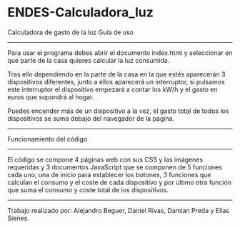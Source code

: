 # ENDES-Calculadora_luz
Calculadora de gasto de la luz
Guía de uso
___________________________

Para usar el programa debes abrir el documento index.html y seleccionar en que parte de la casa quieres calcular la luz consumida.

Tras ello dependiendo en la parte de la casa en la que estés aparecerán 3 dispositivos diferentes, junto a ellos aparecerá un interruptor, si pulsamos este interruptor el dispositivo empezará a contar los kW/h y el gasto en euros que supondrá al hogar.

Puedes encender más de un dispositivo a la vez, el gasto total de todos los dispositivos se suma debajo del navegador de la página.
___________________________

Funcionamiento del código
___________________________

El código se compone 4 páginas web con sus CSS y las imágenes requeridas y 3 documentos JavaScript que se componen de 5 funciones cada uno, una de inicio para establecer los botones, 3 funciones que calculan el consumo y el coste de cada dispositivo y por último otra función que suma el consumo y coste total de los dispositivos.
___________________________

Trabajo realizado por: Alejandro Beguer, Daniel Rivas, Damian Preda y Elías Sienes.


